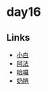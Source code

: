 # day16

## Links

- [小白](https://rabbittee.github.io/JavaScript30/day16/White/)
- [阿法](https://rabbittee.github.io/JavaScript30/day16/alpha/dist/)
- [哈囉](https://rabbittee.github.io/JavaScript30/day16/kirby/)
- [奶捲](https://rabbittee.github.io/JavaScript30/day16/recoil/)
